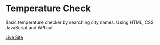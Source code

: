 <h1>Temperature Check</h1>
<p>Basic temperature checker by searching city names. Using HTML, CSS, JavaScript and API call</p>
<p><a href="">Live Site</a></p>